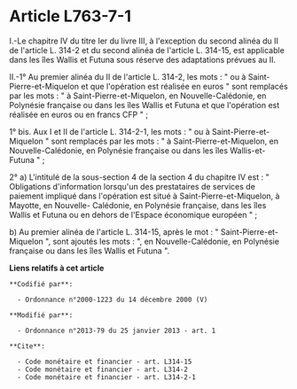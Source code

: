 # Article L763-7-1

I.-Le chapitre IV du titre Ier du livre III, à l'exception du second alinéa du II de l'article L. 314-2 et du second alinéa
de l'article L. 314-15, est applicable dans les îles Wallis et Futuna sous réserve des adaptations prévues au II. 

II.-1° Au premier alinéa du II de l'article L. 314-2, les mots : " ou à Saint-Pierre-et-Miquelon et que l'opération est
réalisée en euros " sont remplacés par les mots : " à Saint-Pierre-et-Miquelon, en Nouvelle-Calédonie, en Polynésie française
ou dans les îles Wallis et Futuna et que l'opération est réalisée en euros ou en francs CFP " ; 

1° bis. Aux I et II de l'article L. 314-2-1, les mots : " ou à Saint-Pierre-et-Miquelon " sont remplacés par les mots : " à
Saint-Pierre-et-Miquelon, en Nouvelle-Calédonie, en Polynésie française ou dans les îles Wallis-et-Futuna " ; 

2° a) L'intitulé de la sous-section 4 de la section 4 du chapitre IV est : " Obligations d'information lorsqu'un des
prestataires de services de paiement impliqué dans l'opération est situé à Saint-Pierre-et-Miquelon, à Mayotte, en Nouvelle-
Calédonie, en Polynésie française, dans les îles Wallis et Futuna ou en dehors de l'Espace économique européen " ; 

b) Au premier alinéa de l'article L. 314-15, après le mot : " Saint-Pierre-et-Miquelon ", sont ajoutés les mots : ", en
Nouvelle-Calédonie, en Polynésie française ou dans les îles Wallis et Futuna ".

**Liens relatifs à cet article**

	**Codifié par**:

	  - Ordonnance n°2000-1223 du 14 décembre 2000 (V)

	**Modifié par**:

	  - Ordonnance n°2013-79 du 25 janvier 2013 - art. 1

	**Cite**:

	  - Code monétaire et financier - art. L314-15
	  - Code monétaire et financier - art. L314-2
	  - Code monétaire et financier - art. L314-2-1
